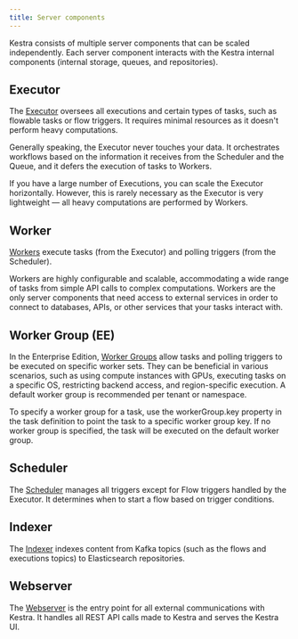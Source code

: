 ```yaml
---
title: Server components
---
```



Kestra consists of multiple server components that can be scaled independently.
Each server component interacts with the Kestra internal components (internal storage, queues, and repositories).

## Executor

The [Executor](../03.concepts/executor.md) oversees all executions and certain types of tasks, such as flowable tasks or flow triggers. It requires minimal resources as it doesn't perform heavy computations.

Generally speaking, the Executor never touches your data. It orchestrates workflows based on the information it receives from the Scheduler and the Queue, and it defers the execution of tasks to Workers.

If you have a large number of Executions, you can scale the Executor horizontally. However, this is rarely necessary as the Executor is very lightweight — all heavy computations are performed by Workers.

## Worker

[Workers](../03.concepts/worker.md) execute tasks (from the Executor) and polling triggers (from the Scheduler).

Workers are highly configurable and scalable, accommodating a wide range of tasks from simple API calls to complex computations. Workers are the only server components that need access to external services in order to connect to databases, APIs, or other services that your tasks interact with.

## Worker Group (EE)

In the Enterprise Edition, [Worker Groups](../03.concepts/worker-group.md) allow tasks and polling triggers to be executed on specific worker sets. They can be beneficial in various scenarios, such as using compute instances with GPUs, executing tasks on a specific OS, restricting backend access, and region-specific execution. A default worker group is recommended per tenant or namespace.

To specify a worker group for a task, use the workerGroup.key property in the task definition to point the task to a specific worker group key. If no worker group is specified, the task will be executed on the default worker group.


## Scheduler

The [Scheduler](../03.concepts/scheduler.md) manages all triggers except for Flow triggers handled by the Executor. It determines when to start a flow based on trigger conditions.

## Indexer

The [Indexer](../03.concepts/indexer.md) indexes content from Kafka topics (such as the flows and executions topics) to Elasticsearch repositories.


## Webserver

The [Webserver](../03.concepts/webserver.md) is the entry point for all external communications with Kestra. It handles all REST API calls made to Kestra and serves the Kestra UI.